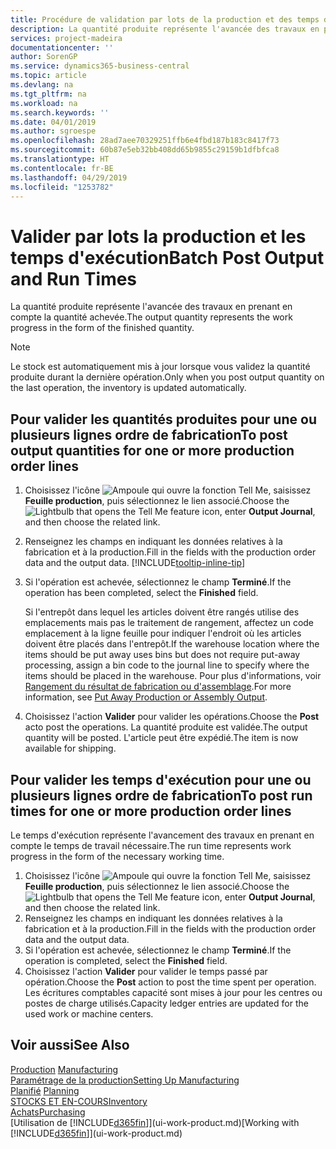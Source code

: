 ```yaml
---
title: Procédure de validation par lots de la production et des temps d'exécution | Microsoft Docs
description: La quantité produite représente l'avancée des travaux en prenant en compte la quantité achevée.
services: project-madeira
documentationcenter: ''
author: SorenGP
ms.service: dynamics365-business-central
ms.topic: article
ms.devlang: na
ms.tgt_pltfrm: na
ms.workload: na
ms.search.keywords: ''
ms.date: 04/01/2019
ms.author: sgroespe
ms.openlocfilehash: 28ad7aee70329251ffb6e4fbd187b183c8417f73
ms.sourcegitcommit: 60b87e5eb32bb408dd65b9855c29159b1dfbfca8
ms.translationtype: HT
ms.contentlocale: fr-BE
ms.lasthandoff: 04/29/2019
ms.locfileid: "1253782"
---
```

# <a name="batch-post-output-and-run-times"></a><span data-ttu-id="38b4a-103">Valider par lots la production et les temps d'exécution</span><span class="sxs-lookup"><span data-stu-id="38b4a-103">Batch Post Output and Run Times</span></span>
<span data-ttu-id="38b4a-104">La quantité produite représente l'avancée des travaux en prenant en compte la quantité achevée.</span><span class="sxs-lookup"><span data-stu-id="38b4a-104">The output quantity represents the work progress in the form of the finished quantity.</span></span>  

> [!NOTE]
> <span data-ttu-id="38b4a-105">Le stock est automatiquement mis à jour lorsque vous validez la quantité produite durant la dernière opération.</span><span class="sxs-lookup"><span data-stu-id="38b4a-105">Only when you post output quantity on the last operation, the inventory is updated automatically.</span></span>  

## <a name="to-post-output-quantities-for-one-or-more-production-order-lines"></a><span data-ttu-id="38b4a-106">Pour valider les quantités produites pour une ou plusieurs lignes ordre de fabrication</span><span class="sxs-lookup"><span data-stu-id="38b4a-106">To post output quantities for one or more production order lines</span></span>
1. <span data-ttu-id="38b4a-107">Choisissez l'icône ![Ampoule qui ouvre la fonction Tell Me](media/ui-search/search_small.png "Dites-moi ce que vous voulez faire"), saisissez **Feuille production**, puis sélectionnez le lien associé.</span><span class="sxs-lookup"><span data-stu-id="38b4a-107">Choose the ![Lightbulb that opens the Tell Me feature](media/ui-search/search_small.png "Tell me what you want to do") icon, enter **Output Journal**, and then choose the related link.</span></span>  
2. <span data-ttu-id="38b4a-108">Renseignez les champs en indiquant les données relatives à la fabrication et à la production.</span><span class="sxs-lookup"><span data-stu-id="38b4a-108">Fill in the fields with the production order data and the output data.</span></span> [!INCLUDE[tooltip-inline-tip](includes/tooltip-inline-tip_md.md)]
3. <span data-ttu-id="38b4a-109">Si l'opération est achevée, sélectionnez le champ **Terminé**.</span><span class="sxs-lookup"><span data-stu-id="38b4a-109">If the operation has been completed, select the **Finished** field.</span></span>  

    <span data-ttu-id="38b4a-110">Si l'entrepôt dans lequel les articles doivent être rangés utilise des emplacements mais pas le traitement de rangement, affectez un code emplacement à la ligne feuille pour indiquer l'endroit où les articles doivent être placés dans l'entrepôt.</span><span class="sxs-lookup"><span data-stu-id="38b4a-110">If the warehouse location where the items should be put away uses bins but does not require put-away processing,  assign a bin code to the journal line to specify where the items should be placed in the warehouse.</span></span> <span data-ttu-id="38b4a-111">Pour plus d'informations, voir [Rangement du résultat de fabrication ou d'assemblage](warehouse-how-to-put-away-production-output.md).</span><span class="sxs-lookup"><span data-stu-id="38b4a-111">For more information, see [Put Away Production or Assembly Output](warehouse-how-to-put-away-production-output.md).</span></span>  

4. <span data-ttu-id="38b4a-112">Choisissez l'action **Valider** pour valider les opérations.</span><span class="sxs-lookup"><span data-stu-id="38b4a-112">Choose the **Post** acto post the operations.</span></span> <span data-ttu-id="38b4a-113">La quantité produite est validée.</span><span class="sxs-lookup"><span data-stu-id="38b4a-113">The output quantity will be posted.</span></span> <span data-ttu-id="38b4a-114">L'article peut être expédié.</span><span class="sxs-lookup"><span data-stu-id="38b4a-114">The item is now available for shipping.</span></span>  

## <a name="to-post-run-times-for-one-or-more-production-order-lines"></a><span data-ttu-id="38b4a-115">Pour valider les temps d'exécution pour une ou plusieurs lignes ordre de fabrication</span><span class="sxs-lookup"><span data-stu-id="38b4a-115">To post run times for one or more production order lines</span></span>
<span data-ttu-id="38b4a-116">Le temps d'exécution représente l'avancement des travaux en prenant en compte le temps de travail nécessaire.</span><span class="sxs-lookup"><span data-stu-id="38b4a-116">The run time represents work progress in the form of the necessary working time.</span></span>    

1.  <span data-ttu-id="38b4a-117">Choisissez l'icône ![Ampoule qui ouvre la fonction Tell Me](media/ui-search/search_small.png "Dites-moi ce que vous voulez faire"), saisissez **Feuille production**, puis sélectionnez le lien associé.</span><span class="sxs-lookup"><span data-stu-id="38b4a-117">Choose the ![Lightbulb that opens the Tell Me feature](media/ui-search/search_small.png "Tell me what you want to do") icon, enter **Output Journal**, and then choose the related link.</span></span>  
2. <span data-ttu-id="38b4a-118">Renseignez les champs en indiquant les données relatives à la fabrication et à la production.</span><span class="sxs-lookup"><span data-stu-id="38b4a-118">Fill in the fields with the production order data and the output data.</span></span>  
3.  <span data-ttu-id="38b4a-119">Si l'opération est achevée, sélectionnez le champ **Terminé**.</span><span class="sxs-lookup"><span data-stu-id="38b4a-119">If the operation is completed, select the **Finished** field.</span></span>  
4. <span data-ttu-id="38b4a-120">Choisissez l'action **Valider** pour valider le temps passé par opération.</span><span class="sxs-lookup"><span data-stu-id="38b4a-120">Choose the **Post** action to post the time spent per operation.</span></span> <span data-ttu-id="38b4a-121">Les écritures comptables capacité sont mises à jour pour les centres ou postes de charge utilisés.</span><span class="sxs-lookup"><span data-stu-id="38b4a-121">Capacity ledger entries are updated for the used work or machine centers.</span></span>

## <a name="see-also"></a><span data-ttu-id="38b4a-122">Voir aussi</span><span class="sxs-lookup"><span data-stu-id="38b4a-122">See Also</span></span>  
<span data-ttu-id="38b4a-123">[Production](production-manage-manufacturing.md)  </span><span class="sxs-lookup"><span data-stu-id="38b4a-123">[Manufacturing](production-manage-manufacturing.md)  </span></span>  
[<span data-ttu-id="38b4a-124">Paramétrage de la production</span><span class="sxs-lookup"><span data-stu-id="38b4a-124">Setting Up Manufacturing</span></span>](production-configure-production-processes.md)  
<span data-ttu-id="38b4a-125">[Planifié](production-planning.md)    </span><span class="sxs-lookup"><span data-stu-id="38b4a-125">[Planning](production-planning.md)    </span></span>  
[<span data-ttu-id="38b4a-126">STOCKS ET EN-COURS</span><span class="sxs-lookup"><span data-stu-id="38b4a-126">Inventory</span></span>](inventory-manage-inventory.md)  
[<span data-ttu-id="38b4a-127">Achats</span><span class="sxs-lookup"><span data-stu-id="38b4a-127">Purchasing</span></span>](purchasing-manage-purchasing.md)  
<span data-ttu-id="38b4a-128">[Utilisation de [!INCLUDE[d365fin](includes/d365fin_md.md)]](ui-work-product.md)</span><span class="sxs-lookup"><span data-stu-id="38b4a-128">[Working with [!INCLUDE[d365fin](includes/d365fin_md.md)]](ui-work-product.md)</span></span>
